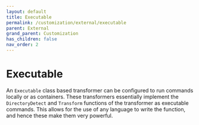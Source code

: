 ```yaml
---
layout: default
title: Executable
permalink: /customization/external/executable
parent: External
grand_parent: Customization
has_children: false
nav_order: 2
---
```


# Executable

An `Executable` class based transformer can be configured to run commands locally or as containers. These transformers essentially implement the `DirectoryDetect` and `Transform` functions of the transformer as executable commands. This allows for the use of any language to write the function, and hence these make them very powerful.